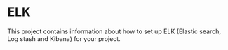 # ELK
This project contains information about how to set up ELK (Elastic search, Log stash and Kibana) for your project. 
